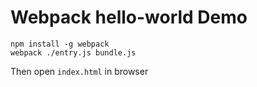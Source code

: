 Webpack hello-world Demo
========================

```
npm install -g webpack
webpack ./entry.js bundle.js
```

Then open `index.html` in browser